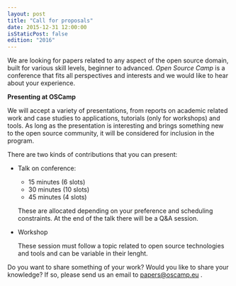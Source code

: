 ```yaml
---
layout: post
title: "Call for proposals"
date: 2015-12-31 12:00:00
isStaticPost: false
edition: "2016"
---
```


We are looking for papers related to any aspect of the open source domain, built for various skill levels, beginner to advanced. *Open Source Camp* is a conference that fits all perspectives and interests and we would like to hear about your experience.

 **Presenting at OSCamp**

We will accept a variety of presentations, from reports on academic related work and case studies to applications, tutorials (only for workshops) and tools. As long as the presentation is interesting and brings something new to the open source community, it will be considered for inclusion in the program.

There are two kinds of contributions that you can present:

- Talk on conference:
  - 15 minutes (6 slots)
  - 30 minutes (10 slots)
  - 45 minutes (4 slots)

   These are allocated depending on your preference and scheduling constraints. At the end of the talk there will be a Q&A session.

- Workshop

   These session must follow a topic related to open source technologies and tools and can be variable in their lenght.

Do you want to share something of your work? Would you like to share your knowledge? If so, please send us an email to [papers@oscamp.eu](mailto:papers@oscamp.eu) .
